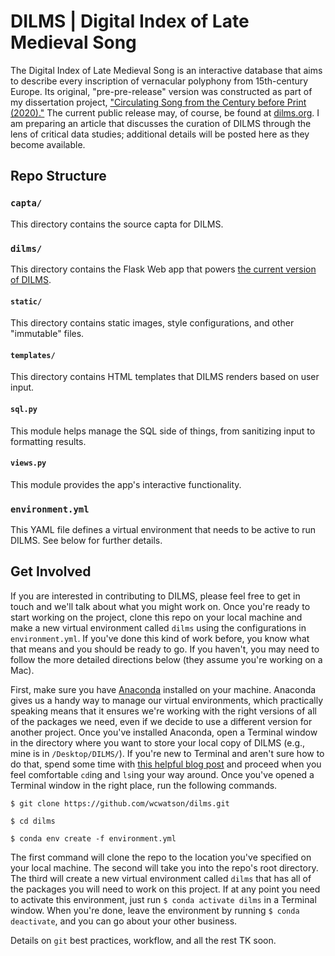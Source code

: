 # DILMS | Digital Index of Late Medieval Song

The Digital Index of Late Medieval Song is an interactive database that aims to describe every inscription of vernacular polyphony from 15th-century Europe.
Its original, "pre-pre-release" version was constructed as part of my dissertation project, ["Circulating Song from the Century before Print (2020)."][1]
The current public release may, of course, be found at [dilms.org][2].
I am preparing an article that discusses the curation of DILMS through the lens of critical data studies; additional details will be posted here as they become available.

## Repo Structure

### `capta/`
This directory contains the source capta for DILMS.

### `dilms/`
This directory contains the Flask Web app that powers [the current version of DILMS][2].

#### `static/`
This directory contains static images, style configurations, and other "immutable" files.

#### `templates/`
This directory contains HTML templates that DILMS renders based on user input.

#### `sql.py`
This module helps manage the SQL side of things, from sanitizing input to formatting results.

#### `views.py`
This module provides the app's interactive functionality.

### `environment.yml`
This YAML file defines a virtual environment that needs to be active to run DILMS.
See below for further details.

## Get Involved
If you are interested in contributing to DILMS, please feel free to get in touch and we'll talk about what you might work on.
Once you're ready to start working on the project, clone this repo on your local machine and make a new virtual environment called `dilms` using the configurations in `environment.yml`.
If you've done this kind of work before, you know what that means and you should be ready to go.
If you haven't, you may need to follow the more detailed directions below (they assume you're working on a Mac).

First, make sure you have [Anaconda][3] installed on your machine.
Anaconda gives us a handy way to manage our virtual environments, which practically speaking means that it ensures we're working with the right versions of all of the packages we need, even if we decide to use a different version for another project.
Once you've installed Anaconda, open a Terminal window in the directory where you want to store your local copy of DILMS (e.g., mine is in `/Desktop/DILMS/`).
If you're new to Terminal and aren't sure how to do that, spend some time with [this helpful blog post][4] and proceed when you feel comfortable `cd`ing and `ls`ing your way around.
Once you've opened a Terminal window in the right place, run the following commands.
```
$ git clone https://github.com/wcwatson/dilms.git

$ cd dilms

$ conda env create -f environment.yml
```
The first command will clone the repo to the location you've specified on your local machine.
The second will take you into the repo's root directory.
The third will create a new virtual environment called `dilms` that has all of the packages you will need to work on this project.
If at any point you need to activate this environment, just run `$ conda activate dilms` in a Terminal window.
When you're done, leave the environment by running `$ conda deactivate`, and you can go about your other business.

Details on `git` best practices, workflow, and all the rest TK soon.

[1]: <www.researchgate.net/publication/340849806_Circulating_Song_from_the_Century_before_Print>
[2]: <www.dilms.org>
[3]: <https://www.anaconda.com/>
[4]: <https://medium.com/@grace.m.nolan/terminal-for-beginners-e492ba10902a>